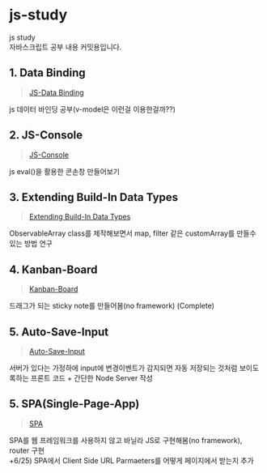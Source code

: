 # js-study
js study  
자바스크립트 공부 내용 커밋용입니다.

## 1. Data Binding
> [JS-Data Binding](https://github.com/xmflr95/js-study/tree/main/data-binding)  
> 
js 데이터 바인딩 공부(v-model은 이런걸 이용한걸까??)

## 2. JS-Console
> [JS-Console](https://github.com/xmflr95/js-study/tree/main/js-console)  
>
js eval()을 활용한 콘손창 만들어보기

## 3. Extending Build-In Data Types
> [Extending Build-In Data Types](https://github.com/xmflr95/js-study/tree/main/extending-built-in-data-types)  
>
ObservableArray class를 제작해보면서 map, filter 같은 customArray를 만들수 있는 방법 연구  

## 4. Kanban-Board
> [Kanban-Board](https://github.com/xmflr95/js-study/tree/main/kanban-board)  
>
드래그가 되는 sticky note를 만들어봄(no framework) (Complete)  

## 5. Auto-Save-Input
> [Auto-Save-Input](https://github.com/xmflr95/js-study/tree/main/auto-save-input)  
> 
서버가 있다는 가정하에 input에 변경이벤트가 감지되면 자동 저장되는 것처럼 보이도록하는 프론트 코드 + 간단한 Node Server 작성 

## 5. SPA(Single-Page-App)
> [SPA](https://github.com/xmflr95/js-study/tree/main/spa)  
> 
SPA를 웹 프레임워크를 사용하지 않고 바닐라 JS로 구현해봄(no framework), router 구현  
+6/25) SPA에서 Client Side URL Parmaeters를 어떻게 페이지에서 받는지 추가
